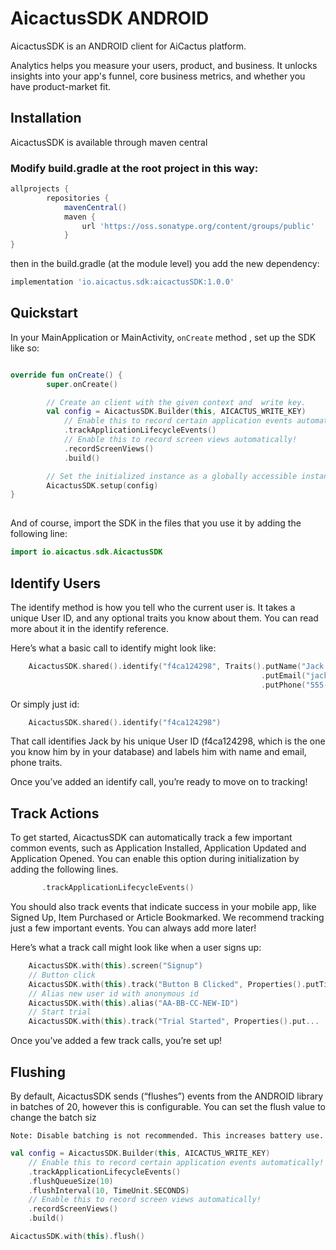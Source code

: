 # AicactusSDK ANDROID

AicactusSDK is an ANDROID client for AiCactus platform.

Analytics helps you measure your users, product, and business. It unlocks insights into your app's funnel, core business metrics, and whether you have product-market fit.


## Installation

AicactusSDK is available through maven central

### Modify build.gradle at the root project in this way:

```gradle
allprojects {
        repositories {
            mavenCentral()
            maven {
                url 'https://oss.sonatype.org/content/groups/public'
            }
}
```

then in the build.gradle (at the module level) you add the new dependency:

```gradle
implementation 'io.aicactus.sdk:aicactusSDK:1.0.0'
```

## Quickstart

In your MainApplication or MainActivity, `onCreate` method , set up the SDK like so:

```kotlin

override fun onCreate() {
        super.onCreate()

        // Create an client with the given context and  write key.
        val config = AicactusSDK.Builder(this, AICACTUS_WRITE_KEY)
            // Enable this to record certain application events automatically!
            .trackApplicationLifecycleEvents()
            // Enable this to record screen views automatically!
            .recordScreenViews()
            .build()

        // Set the initialized instance as a globally accessible instance.
        AicactusSDK.setup(config)
}
    
```

And of course, import the SDK in the files that you use it by adding the following line:

```kotlin
import io.aicactus.sdk.AicactusSDK
```

## Identify Users

The identify method is how you tell who the current user is. It takes a unique User ID, and any optional traits you know about them. You can read more about it in the identify reference.

Here’s what a basic call to identify might look like:

```kotlin
    AicactusSDK.shared().identify("f4ca124298", Traits().putName("Jack London")
                                                        .putEmail("jack@aicactus.ai")
                                                        .putPhone("555-444-3333"), null)
```

Or simply just id:

```kotlin
    AicactusSDK.shared().identify("f4ca124298")
```

That call identifies Jack by his unique User ID (f4ca124298, which is the one you know him by in your database) and labels him with name and email, phone traits.

Once you’ve added an identify call, you’re ready to move on to tracking!

## Track Actions

To get started, AicactusSDK can automatically track a few important common events, such as Application Installed, Application Updated and Application Opened. You can enable this option during initialization by adding the following lines.

```kotlin
       .trackApplicationLifecycleEvents()
```

You should also track events that indicate success in your mobile app, like Signed Up, Item Purchased or Article Bookmarked. We recommend tracking just a few important events. You can always add more later!

Here’s what a track call might look like when a user signs up:

```kotlin
    AicactusSDK.with(this).screen("Signup")
    // Button click
    AicactusSDK.with(this).track("Button B Clicked", Properties().putTitle("B").putPrice(10.0))
    // Alias new user id with anonymous id
    AicactusSDK.with(this).alias("AA-BB-CC-NEW-ID")
    // Start trial
    AicactusSDK.with(this).track("Trial Started", Properties().put...
```

Once you’ve added a few track calls, you’re set up!



## Flushing
By default, AicactusSDK sends (“flushes”) events from the ANDROID library in batches of 20, however this is configurable. You can set the flush value to change the batch siz

```Note: Disable batching is not recommended. This increases battery use.```


```kotlin
val config = AicactusSDK.Builder(this, AICACTUS_WRITE_KEY)
    // Enable this to record certain application events automatically!
    .trackApplicationLifecycleEvents()
    .flushQueueSize(10)
    .flushInterval(10, TimeUnit.SECONDS)
    // Enable this to record screen views automatically!
    .recordScreenViews()
    .build()
```

```kotlin
AicactusSDK.with(this).flush()
```


